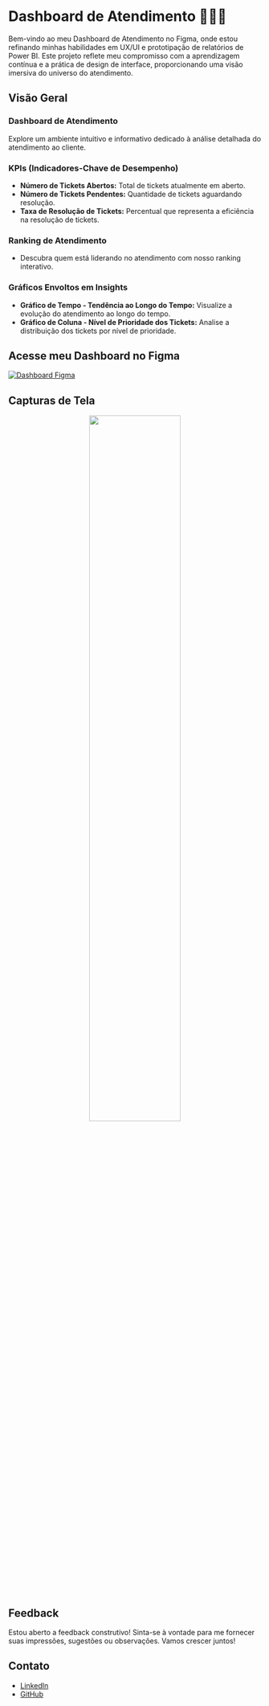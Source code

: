 # Dashboard de Atendimento 🤵🏾‍♂️

Bem-vindo ao meu Dashboard de Atendimento no Figma, onde estou refinando minhas habilidades em UX/UI e prototipação de relatórios de Power BI. Este projeto reflete meu compromisso com a aprendizagem contínua e a prática de design de interface, proporcionando uma visão imersiva do universo do atendimento.

## **Visão Geral**

### Dashboard de Atendimento
Explore um ambiente intuitivo e informativo dedicado à análise detalhada do atendimento ao cliente.

### KPIs (Indicadores-Chave de Desempenho)
- **Número de Tickets Abertos:** Total de tickets atualmente em aberto.
- **Número de Tickets Pendentes:** Quantidade de tickets aguardando resolução.
- **Taxa de Resolução de Tickets:** Percentual que representa a eficiência na resolução de tickets.

### Ranking de Atendimento
- Descubra quem está liderando no atendimento com nosso ranking interativo.

### Gráficos Envoltos em Insights
- **Gráfico de Tempo - Tendência ao Longo do Tempo:** Visualize a evolução do atendimento ao longo do tempo.
- **Gráfico de Coluna - Nível de Prioridade dos Tickets:** Analise a distribuição dos tickets por nível de prioridade.

## Acesse meu Dashboard no Figma
[![Dashboard Figma](https://img.shields.io/badge/Playground%20no%20Figma-Explorar%20Prot%C3%B3tipo-brightgreen)](https://www.figma.com/community/file/1281075559934466666)

## Capturas de Tela
<p align="center">
  <img src="https://github.com/Eduardoppereira/FIGMA_DASHBOARD_VENDAS/blob/main/Vers%C3%A3o%203%20-%20Tim.png" width=60%>
</p>

## Feedback
Estou aberto a feedback construtivo! Sinta-se à vontade para me fornecer suas impressões, sugestões ou observações. Vamos crescer juntos!

## Contato
* [LinkedIn](www.linkedin.com/in/eduardo-pedrosap)
* [GitHub](https://github.com/Eduardoppereira)


